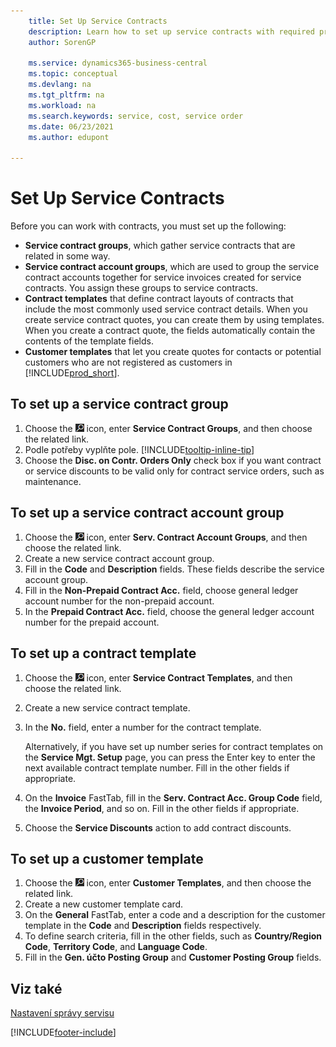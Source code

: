 ```yaml
---
    title: Set Up Service Contracts
    description: Learn how to set up service contracts with required prerequisites including service contract groups, contract templates and customer templates.
    author: SorenGP

    ms.service: dynamics365-business-central
    ms.topic: conceptual
    ms.devlang: na
    ms.tgt_pltfrm: na
    ms.workload: na
    ms.search.keywords: service, cost, service order
    ms.date: 06/23/2021
    ms.author: edupont

---
```


# Set Up Service Contracts
Before you can work with contracts, you must set up the following:

* **Service contract groups**, which gather service contracts that are related in some way.
* **Service contract account groups**, which are used to group the service contract accounts together for service invoices created for service contracts. You assign these groups to service contracts.
* **Contract templates** that define contract layouts of contracts that include the most commonly used service contract details. When you create service contract quotes, you can create them by using templates. When you create a contract quote, the fields automatically contain the contents of the template fields.
* **Customer templates** that let you create quotes for contacts or potential customers who are not registered as customers in [!INCLUDE[prod_short](includes/prod_short.md)].

## To set up a service contract group
1. Choose the ![Lightbulb that opens the Tell Me feature.](media/ui-search/search_small.png "Tell me what you want to do") icon, enter **Service Contract Groups**, and then choose the related link.
2. Podle potřeby vyplňte pole. [!INCLUDE[tooltip-inline-tip](includes/tooltip-inline-tip_md.md)]
3. Choose the **Disc. on Contr. Orders Only** check box if you want contract or service discounts to be valid only for contract service orders, such as maintenance.

## To set up a service contract account group
1. Choose the ![Lightbulb that opens the Tell Me feature.](media/ui-search/search_small.png "Tell me what you want to do") icon, enter **Serv. Contract Account Groups**, and then choose the related link.
2. Create a new service contract account group.
3. Fill in the **Code** and **Description** fields. These fields describe the service account group.
4. Fill in the **Non-Prepaid Contract Acc.** field, choose general ledger account number for the non-prepaid account.
5. In the **Prepaid Contract Acc.** field, choose the general ledger account number for the prepaid account.

## To set up a contract template
1. Choose the ![Lightbulb that opens the Tell Me feature.](media/ui-search/search_small.png "Tell me what you want to do") icon, enter **Service Contract Templates**, and then choose the related link.
2. Create a new service contract template.
3. In the **No.** field, enter a number for the contract template.

   Alternatively, if you have set up number series for contract templates on the **Service Mgt. Setup** page, you can press the Enter key to enter the next available contract template number. Fill in the other fields if appropriate.

4. On the **Invoice** FastTab, fill in the **Serv. Contract Acc. Group Code** field, the **Invoice Period**, and so on. Fill in the other fields if appropriate.
5. Choose the **Service Discounts** action to add contract discounts.

## To set up a customer template
1. Choose the ![Lightbulb that opens the Tell Me feature.](media/ui-search/search_small.png "Tell me what you want to do") icon, enter **Customer Templates**, and then choose the related link.
2. Create a new customer template card.
3. On the **General** FastTab, enter a code and a description for the customer template in the **Code** and **Description** fields respectively.
4. To define search criteria, fill in the other fields, such as **Country/Region Code**, **Territory Code**, and **Language Code**.
5. Fill in the **Gen. účto  Posting Group** and **Customer Posting Group** fields.

## Viz také
[Nastavení správy servisu](service-setup-service.md)

[!INCLUDE[footer-include](includes/footer-banner.md)]